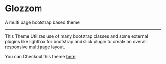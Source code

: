 # Glozzom
A multi page bootstrap based theme
- - - -
This Theme Utilizes use of many bootstrap classes and some external plugins like lightbox for bootstrap and slick plugin to create an overall responsive multi page layout.


You can Checkout this theme [here](https://coding-spidey.github.io/Glozzom/ "Glozzom Theme")
